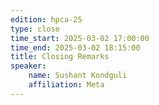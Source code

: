 ```yaml
---
edition: hpca-25
type: close
time_start: 2025-03-02 17:00:00
time_end: 2025-03-02 18:15:00
title: Closing Remarks 
speaker: 
    name: Sushant Kondguli 
    affiliation: Meta
---
```



